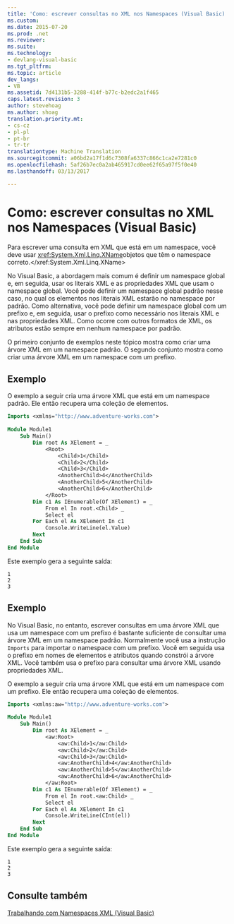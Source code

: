 ```yaml
---
title: 'Como: escrever consultas no XML nos Namespaces (Visual Basic) | Documentos do Microsoft'
ms.custom: 
ms.date: 2015-07-20
ms.prod: .net
ms.reviewer: 
ms.suite: 
ms.technology:
- devlang-visual-basic
ms.tgt_pltfrm: 
ms.topic: article
dev_langs:
- VB
ms.assetid: 7d4131b5-3288-414f-b77c-b2edc2a1f465
caps.latest.revision: 3
author: stevehoag
ms.author: shoag
translation.priority.mt:
- cs-cz
- pl-pl
- pt-br
- tr-tr
translationtype: Machine Translation
ms.sourcegitcommit: a06bd2a17f1d6c7308fa6337c866c1ca2e7281c0
ms.openlocfilehash: 5af26b7ec0a2ab465917cd0ee62f65a97f5f0e40
ms.lasthandoff: 03/13/2017

---
```

# <a name="how-to-write-queries-on-xml-in-namespaces-visual-basic"></a>Como: escrever consultas no XML nos Namespaces (Visual Basic)
Para escrever uma consulta em XML que está em um namespace, você deve usar <xref:System.Xml.Linq.XName>objetos que têm o namespace correto.</xref:System.Xml.Linq.XName>  
  
 No Visual Basic, a abordagem mais comum é definir um namespace global e, em seguida, usar os literais XML e as propriedades XML que usam o namespace global. Você pode definir um namespace global padrão nesse caso, no qual os elementos nos literais XML estarão no namespace por padrão. Como alternativa, você pode definir um namespace global com um prefixo e, em seguida, usar o prefixo como necessário nos literais XML e nas propriedades XML. Como ocorre com outros formatos de XML, os atributos estão sempre em nenhum namespace por padrão.  
  
 O primeiro conjunto de exemplos neste tópico mostra como criar uma árvore XML em um namespace padrão. O segundo conjunto mostra como criar uma árvore XML em um namespace com um prefixo.  
  
## <a name="example"></a>Exemplo  
 O exemplo a seguir cria uma árvore XML que está em um namespace padrão. Ele então recupera uma coleção de elementos.  
  
```vb  
Imports <xmlns="http://www.adventure-works.com">  
  
Module Module1  
    Sub Main()  
        Dim root As XElement = _  
            <Root>  
                <Child>1</Child>  
                <Child>2</Child>  
                <Child>3</Child>  
                <AnotherChild>4</AnotherChild>  
                <AnotherChild>5</AnotherChild>  
                <AnotherChild>6</AnotherChild>  
            </Root>  
        Dim c1 As IEnumerable(Of XElement) = _  
            From el In root.<Child> _  
            Select el  
        For Each el As XElement In c1  
            Console.WriteLine(el.Value)  
        Next  
    End Sub  
End Module  
```  
  
 Este exemplo gera a seguinte saída:  
  
```  
1  
2  
3  
```  
  
## <a name="example"></a>Exemplo  
 No Visual Basic, no entanto, escrever consultas em uma árvore XML que usa um namespace com um prefixo é bastante suficiente de consultar uma árvore XML em um namespace padrão. Normalmente você usa a instrução `Imports` para importar o namespace com um prefixo. Você em seguida usa o prefixo em nomes de elementos e atributos quando constrói a árvore XML. Você também usa o prefixo para consultar uma árvore XML usando propriedades XML.  
  
 O exemplo a seguir cria uma árvore XML que está em um namespace com um prefixo. Ele então recupera uma coleção de elementos.  
  
```vb  
Imports <xmlns:aw="http://www.adventure-works.com">  
  
Module Module1  
    Sub Main()  
        Dim root As XElement = _  
            <aw:Root>  
                <aw:Child>1</aw:Child>  
                <aw:Child>2</aw:Child>  
                <aw:Child>3</aw:Child>  
                <aw:AnotherChild>4</aw:AnotherChild>  
                <aw:AnotherChild>5</aw:AnotherChild>  
                <aw:AnotherChild>6</aw:AnotherChild>  
            </aw:Root>  
        Dim c1 As IEnumerable(Of XElement) = _  
            From el In root.<aw:Child> _  
            Select el  
        For Each el As XElement In c1  
            Console.WriteLine(CInt(el))  
        Next  
    End Sub  
End Module  
```  
  
 Este exemplo gera a seguinte saída:  
  
```  
1  
2  
3  
```  
  
## <a name="see-also"></a>Consulte também  
 [Trabalhando com Namespaces XML (Visual Basic)](../../../../visual-basic/programming-guide/concepts/linq/working-with-xml-namespaces.md)

